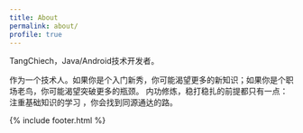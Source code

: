 ```yaml
---
title: About
permalink: about/
profile: true
---
```


TangChiech，Java/Android技术开发者。

作为一个技术人。如果你是个入门新秀，你可能渴望更多的新知识；如果你是个职场老鸟，你可能渴望突破更多的瓶颈。
内功修炼，稳打稳扎的前提都只有一点：注重基础知识的学习 ，你会找到同源通达的路。

{% include footer.html %}